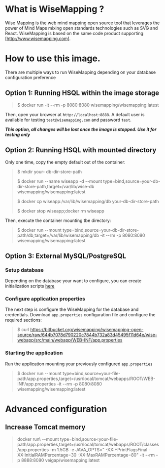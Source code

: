 # What is WiseMapping ?

Wise Mapping is the web mind mapping open source tool that leverages the power of Mind Maps mixing open standards technologies such as SVG and React.
WiseMapping is based on the same code product supporting [http://www.wisemapping.com].

# How to use this image.

There are multiple ways to run WiseMapping depending on your database configuration preference

## Option 1: Running HSQL within the image storage 

> $ docker run -it --rm -p 8080:8080 wisemapping/wisemapping:latest

Then, open your browser at `http://localhost:8888`. A default user is available for testing `test@wisemapping.com` and password `test`.

***This option, all changes will be lost once the image is stopped. Use it for testing only*** 

## Option 2: Running HSQL with mounted directory

Only one time, copy the empty default out of the container:

> $ mkdir your- db-dir-store-path
> 
> $ docker run --name wiseapp -d --mount type=bind,source=your-db-dir-store-path,target=/var/lib/wise-db wisemapping/wisemapping:latest
> 
> $ docker cp wiseapp:/var/lib/wisemapping/db your-db-dir-store-path
> 
> $ docker stop wiseapp;docker rm wiseapp

Then, execute the container mounting tbe directory:

> $ docker run --mount type=bind,source=your-db-dir-store-path/db,target=/var/lib/wisemapping/db -it --rm -p 8080:8080 wisemapping/wisemapping:latest

## Option 3: External MySQL/PostgreSQL

### Setup database

Depending on the database your want to configure, you can create initialization scripts [here](https://bitbucket.org/wisemapping/wisemapping-open-source/src/develop/config/database/)

### Configure application properties

The next step is configure the WiseMapping for the database and credentials. 
Download `app.properties` configuration file and configure the required sections:

> $ curl https://bitbucket.org/wisemapping/wisemapping-open-source/raw/644b7078d790220c7844b732a83d45495f11d64e/wise-webapp/src/main/webapp/WEB-INF/app.properties 

### Starting the application

Run the application mounting your previously configured `app.properties`  

> $ docker run --mount type=bind,source=your-file-path/app.properties,target=/usr/local/tomcat/webapps/ROOT/WEB-INF/app.properties -it --rm -p 8080:8080 wisemapping/wisemapping:latest 

# Advanced configuration

## Increase Tomcat memory
> docker run\ 
> --mount type=bind,source<your-file-path/app.properties,target=/usr/local/tomcat/webapps/ROOT/classes/app.properties
> -m 1.5GB -e JAVA_OPTS=" -XX:+PrintFlagsFinal -XX:InitialRAMPercentage=30 -XX:MaxRAMPercentage=80"
> -it --rm -p 8888:8080 veigap/wisemapping:latest 